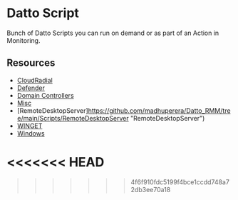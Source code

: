 # Datto Script
Bunch of Datto Scripts you can run on demand or as part of an Action in Monitoring. 

## Resources
- [CloudRadial](https://github.com/madhuperera/Datto_RMM/tree/main/Scripts/CloudRadial "CloudRadial")
- [Defender](https://github.com/madhuperera/Datto_RMM/tree/main/Scripts/Defender "Defender")
- [Domain Controllers](https://github.com/madhuperera/Datto_RMM/tree/main/Scripts/Domain%20Controllers "Domain Controllers")
- [Misc](https://github.com/madhuperera/Datto_RMM/tree/main/Scripts/Misc "Misc")
- [RemoteDesktopServer]https://github.com/madhuperera/Datto_RMM/tree/main/Scripts/RemoteDesktopServer "RemoteDesktopServer")
- [WINGET](https://github.com/madhuperera/Datto_RMM/tree/main/Scripts/WINGET "WINGET")
- [Windows](https://github.com/madhuperera/Datto_RMM/tree/main/Scripts/Windows "Windows")

<<<<<<< HEAD
=======

>>>>>>> 4f6f910fdc5199f4bce1ccdd748a72db3ee70a18

